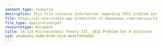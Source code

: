 ```yaml
---
content_type: resource
description: This file contains information regarding 2015 problem set 4 solutions.
file: https://ol-ocw-studio-app-production.s3.amazonaws.com/courses/14-123-microeconomic-theory-iii-spring-2015/a5a8bdda4e080c9855c66ebbf0550dbb_MIT14_123S15_PSet_4_Sol_15.pdf
file_type: application/pdf
resourcetype: Document
title: 14.123 Microeconomic Theory III, 2015 Problem Set 4 Solutions
uid: a5a8bdda-4e08-0c98-55c6-6ebbf0550dbb
---
```

